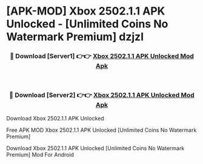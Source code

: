 # [APK-MOD] Xbox 2502.1.1 APK Unlocked - [Unlimited Coins No Watermark Premium] dzjzl



<div align="center">
<h3>🔴 Download [Server1] 👉👉 <a href="https://momento.my/?title=Xbox_2502.1.1_APK_Unlocked">Xbox 2502.1.1 APK Unlocked Mod Apk</a></h3><br>

<h3>🔴 Download [Server2] 👉👉 <a href="https://momento.my/?title=Xbox_2502.1.1_APK_Unlocked">Xbox 2502.1.1 APK Unlocked Mod Apk</a></h3>
</div>



Download Xbox 2502.1.1 APK Unlocked 

Free APK MOD Xbox 2502.1.1 APK Unlocked [Unlimited Coins No Watermark Premium]

Download Xbox 2502.1.1 APK Unlocked [Unlimited Coins No Watermark Premium] Mod For Android
